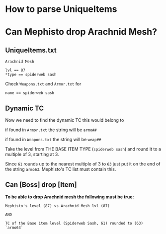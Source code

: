 # How to parse UniqueItems

# Can Mephisto drop Arachnid Mesh?

## UniqueItems.txt

`Arachnid Mesh`
```
lvl == 87
*type == spiderweb sash
```

Check `Weapons.txt` and `Armor.txt` for
```
name == spiderweb sash
```

## Dynamic TC
Now we need to find the dynamic TC this would belong to

if found in `Armor.txt` the string will be `armo##`

if found in `Weapons.txt` the string will be `weap##`

Take the level from THE BASE ITEM TYPE (`spiderweb sash`) and round it to a multiple of 3, starting at 3.

Since `61` rounds up to the nearest multiple of 3 to `63` just put it on the end of the string `armo63`.  Mephisto's TC list must contain this.

## Can [Boss] drop [Item]
**To be able to drop Arachnid mesh the following must be true:**
```
Mephisto's level (87) vs Arachnid Mesh lvl (87)

AND

TC of the Base item level (Spiderweb Sash, 61) rounded to (63) `armo63`
```